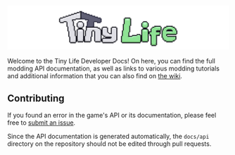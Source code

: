 ![The Tiny Life banner](media/banner.png)

Welcome to the Tiny Life Developer Docs! On here, you can find the full modding API documentation, as well as links to various modding tutorials and additional information that you can also find on [the wiki](https://wiki.tinylifegame.com).

## Contributing
If you found an error in the game's API or its documentation, please feel free to [submit an issue](https://github.com/Ellpeck/TinyLifeWeb/issues). 

Since the API documentation is generated automatically, the `docs/api` directory on the repository should not be edited through pull requests.
